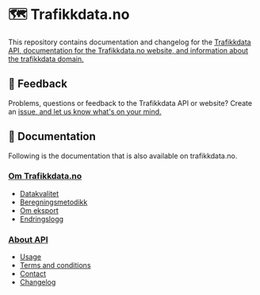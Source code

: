 # 🗺️ Trafikkdata.no

This repository contains documentation and changelog for the <ins>[Trafikkdata API](https://trafikkdata-api.atlas.vegvesen.no), documentation for the <ins>[Trafikkdata.no](https://www.vegvesen.no/trafikkdata/) </ins> website, and information about the trafikkdata domain.

## 💬 Feedback

Problems, questions or feedback to the Trafikkdata API or website? Create an <ins>[issue](https://github.com/trafikkdata/trafikkdata.no-dokumentasjon/issues), and let us know what's on your mind.

## 📝 Documentation

Following is the documentation that is also available on trafikkdata.no.

### <ins>[Om Trafikkdata.no](docs/about/1-om-trafikkdata.md)

- <ins>[Datakvalitet](docs/about/2-datakvalitet.md)
- <ins>[Beregningsmetodikk](docs/about/3-beregningsmetodikk.md)
- <ins>[Om eksport](docs/about/4-om-eksport.md)
- <ins>[Endringslogg](docs/about/5-endringslogg.md)

### <ins>[About API](docs/api/1-about-API.md)

- <ins>[Usage](docs/api/2-usage.md)
- <ins>[Terms and conditions](docs/api/3-terms-and-conditions.md)
- <ins>[Contact](docs/api/4-contact.md)
- <ins>[Changelog](docs/api/5-changelog.md)
